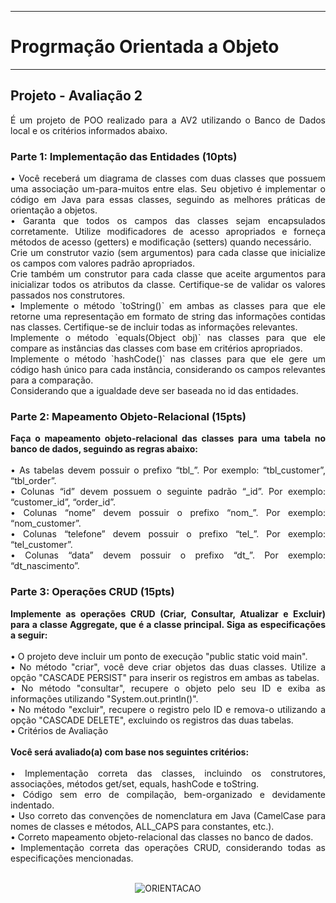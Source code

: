 -----
# Progrmação Orientada a Objeto
-----

<div align="justify">

## Projeto - Avaliação 2
<p>
É um projeto de POO realizado para a AV2 utilizando o Banco de Dados local e os critérios informados abaixo.
</p>

### Parte 1: Implementação das Entidades (10pts)
<p>
• Você receberá um diagrama de classes com duas classes que possuem uma associação um-para-muitos entre elas. Seu objetivo é implementar o código em Java para essas classes, seguindo as melhores práticas de orientação a objetos. <br />
• Garanta que todos os campos das classes sejam encapsulados corretamente. Utilize modificadores de acesso apropriados e forneça métodos de acesso (getters) e modificação (setters) quando necessário. <br />
Crie um construtor vazio (sem argumentos) para cada classe que inicialize os campos com valores padrão apropriados. <br />
Crie também um construtor para cada classe que aceite argumentos para inicializar todos os atributos da classe. Certifique-se de validar os valores passados nos construtores. <br />
• Implemente o método `toString()` em ambas as classes para que ele retorne uma representação em formato de string das informações contidas nas classes. Certifique-se de incluir todas as informações relevantes. <br />
Implemente o método `equals(Object obj)` nas classes para que ele compare as instâncias das classes com base em critérios apropriados. <br />
Implemente o método `hashCode()` nas classes para que ele gere um código hash único para cada instância, considerando os campos relevantes para a comparação. <br />
Considerando que a igualdade deve ser baseada no id das entidades. <br />
</p>

### Parte 2: Mapeamento Objeto-Relacional (15pts)
<p>
<b>Faça o mapeamento objeto-relacional das classes para uma tabela no banco de dados, seguindo as regras abaixo:</b> <br />
<br />
• As tabelas devem possuir o prefixo “tbl_”. Por exemplo: “tbl_customer”, “tbl_order”. <br />
• Colunas “id” devem possuem o seguinte padrão “<nome da classe>_id”. Por exemplo: “customer_id”, “order_id”. <br />
• Colunas “nome” devem possuir o prefixo “nom_”. Por exemplo: “nom_customer”. <br /> 
• Colunas “telefone” devem possuir o prefixo “tel_”. Por exemplo: “tel_customer”. <br />
• Colunas “data” devem possuir o prefixo “dt_”. Por exemplo: “dt_nascimento”. <br />
</p>

### Parte 3: Operações CRUD (15pts)

<p>
<b>Implemente as operações CRUD (Criar, Consultar, Atualizar e Excluir) para a classe Aggregate, que é a classe principal. Siga as especificações a seguir:</b> <br />
<br />
• O projeto deve incluir um ponto de execução "public static void main". <br />
• No método "criar", você deve criar objetos das duas classes. Utilize a opção "CASCADE PERSIST" para inserir os registros em ambas as tabelas. <br />
• No método "consultar", recupere o objeto pelo seu ID e exiba as informações utilizando "System.out.println()". <br />
• No método "excluir", recupere o registro pelo ID e remova-o utilizando a opção "CASCADE DELETE", excluindo os registros das duas tabelas. <br />
• Critérios de Avaliação <br />
<br />
<b>Você será avaliado(a) com base nos seguintes critérios:</b> <br />
<br />
• Implementação correta das classes, incluindo os construtores, associações, métodos get/set, equals, hashCode e toString.<br />
• Código sem erro de compilação, bem-organizado e devidamente indentado.<br />
• Uso correto das convenções de nomenclatura em Java (CamelCase para nomes de classes e métodos, ALL_CAPS para constantes, etc.). <br />
• Correto mapeamento objeto-relacional das classes no banco de dados. <br />
• Implementação correta das operações CRUD, considerando todas as especificações mencionadas. <br />
<br />
</p>

<p align="center">
<img alt="ORIENTACAO" src="https://github.com/joaovitorgfs/poo-av2/img/orientacao.png" /> <br />
</p>
</div>